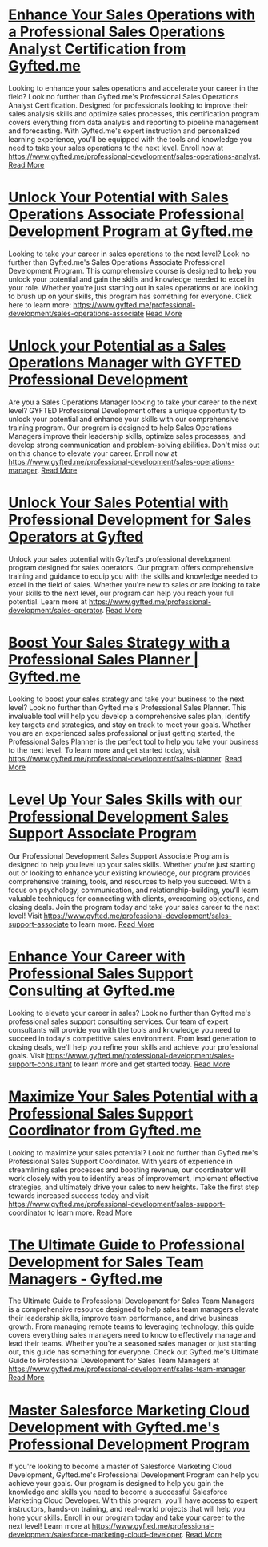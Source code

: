 # [Enhance Your Sales Operations with a Professional Sales Operations Analyst Certification from Gyfted.me](https://www.gyfted.me/professional-development/sales-operations-analyst)

Looking to enhance your sales operations and accelerate your career in the field? Look no further than Gyfted.me's Professional Sales Operations Analyst Certification. Designed for professionals looking to improve their sales analysis skills and optimize sales processes, this certification program covers everything from data analysis and reporting to pipeline management and forecasting. With Gyfted.me's expert instruction and personalized learning experience, you'll be equipped with the tools and knowledge you need to take your sales operations to the next level. Enroll now at https://www.gyfted.me/professional-development/sales-operations-analyst. [Read More](https://www.gyfted.me/professional-development/sales-operations-analyst)

# [Unlock Your Potential with Sales Operations Associate Professional Development Program at Gyfted.me](https://www.gyfted.me/professional-development/sales-operations-associate)

Looking to take your career in sales operations to the next level? Look no further than Gyfted.me's Sales Operations Associate Professional Development Program. This comprehensive course is designed to help you unlock your potential and gain the skills and knowledge needed to excel in your role. Whether you're just starting out in sales operations or are looking to brush up on your skills, this program has something for everyone. Click here to learn more: https://www.gyfted.me/professional-development/sales-operations-associate [Read More](https://www.gyfted.me/professional-development/sales-operations-associate)

# [Unlock your Potential as a Sales Operations Manager with GYFTED Professional Development](https://www.gyfted.me/professional-development/sales-operations-manager)

Are you a Sales Operations Manager looking to take your career to the next level? GYFTED Professional Development offers a unique opportunity to unlock your potential and enhance your skills with our comprehensive training program. Our program is designed to help Sales Operations Managers improve their leadership skills, optimize sales processes, and develop strong communication and problem-solving abilities. Don't miss out on this chance to elevate your career. Enroll now at https://www.gyfted.me/professional-development/sales-operations-manager. [Read More](https://www.gyfted.me/professional-development/sales-operations-manager)

# [Unlock Your Sales Potential with Professional Development for Sales Operators at Gyfted](https://www.gyfted.me/professional-development/sales-operator)

Unlock your sales potential with Gyfted's professional development program designed for sales operators. Our program offers comprehensive training and guidance to equip you with the skills and knowledge needed to excel in the field of sales. Whether you're new to sales or are looking to take your skills to the next level, our program can help you reach your full potential. Learn more at https://www.gyfted.me/professional-development/sales-operator. [Read More](https://www.gyfted.me/professional-development/sales-operator)

# [Boost Your Sales Strategy with a Professional Sales Planner | Gyfted.me](https://www.gyfted.me/professional-development/sales-planner)

Looking to boost your sales strategy and take your business to the next level? Look no further than Gyfted.me's Professional Sales Planner. This invaluable tool will help you develop a comprehensive sales plan, identify key targets and strategies, and stay on track to meet your goals. Whether you are an experienced sales professional or just getting started, the Professional Sales Planner is the perfect tool to help you take your business to the next level. To learn more and get started today, visit https://www.gyfted.me/professional-development/sales-planner. [Read More](https://www.gyfted.me/professional-development/sales-planner)

# [Level Up Your Sales Skills with our Professional Development Sales Support Associate Program](https://www.gyfted.me/professional-development/sales-support-associate)

Our Professional Development Sales Support Associate Program is designed to help you level up your sales skills. Whether you're just starting out or looking to enhance your existing knowledge, our program provides comprehensive training, tools, and resources to help you succeed. With a focus on psychology, communication, and relationship-building, you'll learn valuable techniques for connecting with clients, overcoming objections, and closing deals. Join the program today and take your sales career to the next level! Visit https://www.gyfted.me/professional-development/sales-support-associate to learn more. [Read More](https://www.gyfted.me/professional-development/sales-support-associate)

# [Enhance Your Career with Professional Sales Support Consulting at Gyfted.me](https://www.gyfted.me/professional-development/sales-support-consultant)

Looking to elevate your career in sales? Look no further than Gyfted.me's professional sales support consulting services. Our team of expert consultants will provide you with the tools and knowledge you need to succeed in today's competitive sales environment. From lead generation to closing deals, we'll help you refine your skills and achieve your professional goals. Visit https://www.gyfted.me/professional-development/sales-support-consultant to learn more and get started today. [Read More](https://www.gyfted.me/professional-development/sales-support-consultant)

# [Maximize Your Sales Potential with a Professional Sales Support Coordinator from Gyfted.me](https://www.gyfted.me/professional-development/sales-support-coordinator)

Looking to maximize your sales potential? Look no further than Gyfted.me's Professional Sales Support Coordinator. With years of experience in streamlining sales processes and boosting revenue, our coordinator will work closely with you to identify areas of improvement, implement effective strategies, and ultimately drive your sales to new heights. Take the first step towards increased success today and visit https://www.gyfted.me/professional-development/sales-support-coordinator to learn more. [Read More](https://www.gyfted.me/professional-development/sales-support-coordinator)

# [The Ultimate Guide to Professional Development for Sales Team Managers - Gyfted.me](https://www.gyfted.me/professional-development/sales-team-manager)

The Ultimate Guide to Professional Development for Sales Team Managers is a comprehensive resource designed to help sales team managers elevate their leadership skills, improve team performance, and drive business growth. From managing remote teams to leveraging technology, this guide covers everything sales managers need to know to effectively manage and lead their teams. Whether you're a seasoned sales manager or just starting out, this guide has something for everyone. Check out Gyfted.me's Ultimate Guide to Professional Development for Sales Team Managers at https://www.gyfted.me/professional-development/sales-team-manager. [Read More](https://www.gyfted.me/professional-development/sales-team-manager)

# [Master Salesforce Marketing Cloud Development with Gyfted.me's Professional Development Program](https://www.gyfted.me/professional-development/salesforce-marketing-cloud-developer)

If you're looking to become a master of Salesforce Marketing Cloud Development, Gyfted.me's Professional Development Program can help you achieve your goals. Our program is designed to help you gain the knowledge and skills you need to become a successful Salesforce Marketing Cloud Developer. With this program, you'll have access to expert instructors, hands-on training, and real-world projects that will help you hone your skills. Enroll in our program today and take your career to the next level! Learn more at https://www.gyfted.me/professional-development/salesforce-marketing-cloud-developer. [Read More](https://www.gyfted.me/professional-development/salesforce-marketing-cloud-developer)

